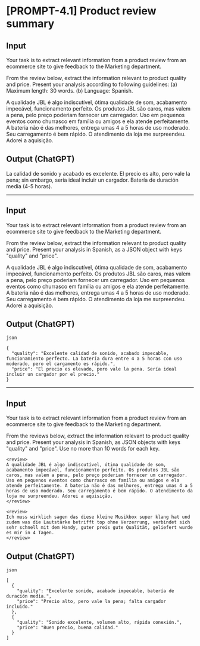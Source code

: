 # [PROMPT-4.1] Product review summary

## Input

Your task is to extract relevant information from a product review from an ecommerce site to give feedback to the Marketing department.

From the review below, extract the information relevant to product quality and price. Present your analysis according to following guidelines:
(a) Maximum length: 30 words.
(b) Language: Spanish.

<review>
A qualidade JBL é algo indiscutível, ótima qualidade de som, acabamento impecável, funcionamento perfeito. Os produtos JBL são caros, mas valem a pena, pelo preço poderiam fornecer um carregador. Uso em pequenos eventos como churrasco em família ou amigos e ela atende perfeitamente. A bateria não é das melhores, entrega umas 4 a 5 horas de uso moderado. Seu carregamento é bem rápido. O atendimento da loja me surpreendeu. Adorei a aquisição.
</review>

## Output (ChatGPT)

La calidad de sonido y acabado es excelente. El precio es alto, pero vale la pena; sin embargo, sería ideal incluir un cargador. Batería de duración media (4-5 horas).

---

## Input

Your task is to extract relevant information from a product review from an ecommerce site to give feedback to the Marketing department.

From the review below, extract the information relevant to product quality and price. Present your analysis in Spanish, as a JSON object with keys "quality" and "price".

<review>
A qualidade JBL é algo indiscutível, ótima qualidade de som, acabamento impecável, funcionamento perfeito. Os produtos JBL são caros, mas valem a pena, pelo preço poderiam fornecer um carregador. Uso em pequenos eventos como churrasco em família ou amigos e ela atende perfeitamente. A bateria não é das melhores, entrega umas 4 a 5 horas de uso moderado. Seu carregamento é bem rápido. O atendimento da loja me surpreendeu. Adorei a aquisição.
</review>

## Output (ChatGPT)

```
json

{
  "quality": "Excelente calidad de sonido, acabado impecable, funcionamiento perfecto. La batería dura entre 4 a 5 horas con uso moderado, pero el cargamento es rápido.",
  "price": "El precio es elevado, pero vale la pena. Sería ideal incluir un cargador por el precio."
}
```
---

## Input

Your task is to extract relevant information from a product review from an ecommerce site to give feedback to the Marketing department.

From the reviews below, extract the information relevant to product quality and price. Present your analysis in Spanish, as JSON objects with keys "quality" and "price". Use no more than 10 words for each key.

```
<review>
A qualidade JBL é algo indiscutível, ótima qualidade de som, acabamento impecável, funcionamento perfeito. Os produtos JBL são caros, mas valem a pena, pelo preço poderiam fornecer um carregador. Uso em pequenos eventos como churrasco em família ou amigos e ela atende perfeitamente. A bateria não é das melhores, entrega umas 4 a 5 horas de uso moderado. Seu carregamento é bem rápido. O atendimento da loja me surpreendeu. Adorei a aquisição.
</review>
```

```
<review>
Ich muss wirklich sagen das diese kleine Musikbox super klang hat und zudem was die Lautstärke betrifft top ohne Verzerrung, verbindet sich sehr schnell mit dem Handy, guter preis gute Qualität, geliefert wurde es mir in 4 Tagen.
</review>
```

## Output (ChatGPT)

```
json

[
  {
    "quality": "Excelente sonido, acabado impecable, batería de duración media.",
    "price": "Precio alto, pero vale la pena; falta cargador incluido."
  },
  {
    "quality": "Sonido excelente, volumen alto, rápida conexión.",
    "price": "Buen precio, buena calidad."
  }
]
```
